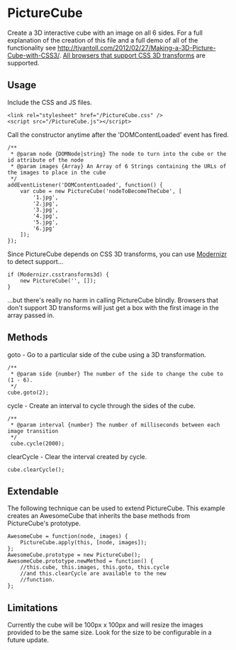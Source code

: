 # PictureCube

Create a 3D interactive cube with an image on all 6 sides.  For a full explanation of the creation of this file and a full demo of all of the functionality see http://tjvantoll.com/2012/02/27/Making-a-3D-Picture-Cube-with-CSS3/.  [All browsers that support CSS 3D transforms](http://caniuse.com/#feat=transforms3d) are supported.

## Usage

Include the CSS and JS files.

	<link rel="stylesheet" href="/PictureCube.css" />
	<script src="/PictureCube.js"></script>

Call the constructor anytime after the 'DOMContentLoaded' event has fired.

	/**
	 * @param node {DOMNode|string} The node to turn into the cube or the id attribute of the node
	 * @param images {Array} An Array of 6 Strings containing the URLs of the images to place in the cube
	 */
	addEventListener('DOMContentLoaded', function() {
		var cube = new PictureCube('nodeToBecomeTheCube', [
			'1.jpg',
			'2.jpg',
			'3.jpg',
			'4.jpg',
			'5.jpg',
			'6.jpg'
		]);
	});
	
Since PictureCube depends on CSS 3D transforms, you can use [Modernizr](http://modernizr.com) to detect support...

	if (Modernizr.csstransforms3d) {
		new PictureCube('', []);
	}
	
...but there's really no harm in calling PictureCube blindly.  Browsers that don't support 3D transforms will just get a box with the first image in the array passed in.
	
## Methods

goto - Go to a particular side of the cube using a 3D transformation.

	/**
	 * @param side {number} The number of the side to change the cube to (1 - 6).
	 */
	cube.goto(2);
	
cycle - Create an interval to cycle through the sides of the cube.

	/**
	 * @param interval {number} The number of milliseconds between each image transition
	 */
	 cube.cycle(2000);
	 
clearCycle - Clear the interval created by cycle.

	cube.clearCycle();

## Extendable

The following technique can be used to extend PictureCube.  This example creates an AwesomeCube that inherits the base methods from PictureCube's prototype.

	AwesomeCube = function(node, images) {
	    PictureCube.apply(this, [node, images]);
	};
	AwesomeCube.prototype = new PictureCube();
	AwesomeCube.prototype.newMethod = function() {
	    //this.cube, this.images, this.goto, this.cycle
	    //and this.clearCycle are available to the new
	    //function.
	};

## Limitations

Currently the cube will be 100px x 100px and will resize the images provided to be the same size.  Look for the size to be configurable in a future update.